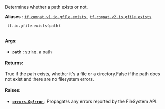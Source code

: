 Determines whether a path exists or not.

**Aliases** : [ `tf.compat.v1.io.gfile.exists` ](/api_docs/python/tf/io/gfile/exists), [ `tf.compat.v2.io.gfile.exists` ](/api_docs/python/tf/io/gfile/exists)

```
 tf.io.gfile.exists(path)
 
```

#### Args:
- **`path`** : string, a path


#### Returns:
True if the path exists, whether it's a file or a directory.False if the path does not exist and there are no filesystem errors.

#### Raises:
- **[ `errors.OpError` ](/api_docs/python/tf/errors/OpError)** : Propagates any errors reported by the FileSystem API.
